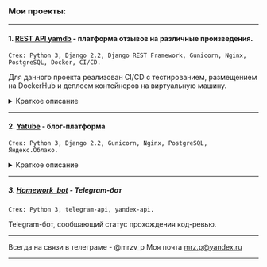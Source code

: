 ### Мои проекты: 

----------
#### 1. [REST API yamdb](https://github.com/MorozovP/yamdb_final) - платформа отзывов на различные произведения.

`Стек: Python 3, Django 2.2, Django REST Framework, Gunicorn, Nginx, PostgreSQL, Docker, CI/CD.
`

Для данного проекта реализован CI/CD с тестированием, размещением на DockerHub и деплоем контейнеров на виртуальную машину.

<details>
  <summary> Краткое описание </summary>
Проект YaMDb собирает отзывы (Review) пользователей на произведения (Titles). Произведения делятся на категории: «Книги», «Фильмы», «Музыка».

Произведению может быть присвоен жанр (Genre) из списка предустановленных ( например, «Сказка», «Рок» или «Артхаус»). Новые жанры может создавать только администратор.

Пользователи оставляют к произведениям текстовые отзывы (Review) и ставят произведению оценку в диапазоне от одного до десяти (целое число); из пользовательских оценок формируется усреднённая оценка произведения — рейтинг (целое число).
</details>

------------

#### 2. [Yatube](https://github.com/MorozovP/hw05_final.git) - блог-платформа

`Стек: Python 3, Django 2.2, Gunicorn, Nginx, PostgreSQL, Яндекс.Облако.
`

<details>
  <summary> Краткое описание </summary>
регистрация пользователей с возможностью восстановления пароля,

подписка на авторов, добавление комментариев, поиск, кеширование, пагинация.

</details>

------------

##### 3. [Homework_bot](https://github.com/MorozovP/homework_bot.git) - Telegram-бот

`Стек: Python 3, telegram-api, yandex-api.`

Telegram-бот, сообщающий статус прохождения код-ревью.

------------

Всегда на связи в телеграме - @mrzv_p
Моя почта mrz.p@yandex.ru 

------------
